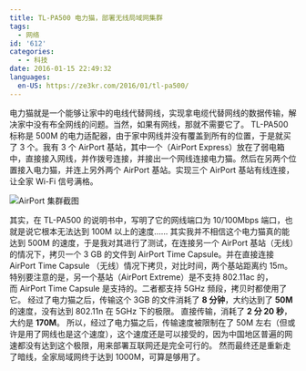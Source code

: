 ```yaml
---
title: TL-PA500 电力猫，部署无线局域网集群
tags:
  - 网络
id: '612'
categories:
  - - 科技
date: 2016-01-15 22:49:32
languages:
  en-US: https://ze3kr.com/2016/01/tl-pa500/
---
```


电力猫就是一个能够让家中的电线代替网线，实现拿电缆代替网线的数据传输，解决家中没有布全网线的问题。当然，如果有网线，那就不需要它了。 TL-PA500 标称是 500M 的电力适配器，由于家中网线并没有覆盖到所有的位置，于是就买了 3 个。我有 3 个 AirPort 基站，其中一个（AirPort Express）放在了弱电箱中，直接接入网线，并作拨号连接，并接出一个网线连接电力猫。然后在另两个位置接入电力猫，并连上另外两个 AirPort 基站。实现三个 AirPort 基站有线连接，让全家 Wi-Fi 信号满格。

![AirPort 集群截图](https://cdn.ze3kr.com/6T-behmofKYLsxlrK0l_MQ/4717e9ec-fbd5-465c-29d1-5efa296fbb00/large)

其实，在 TL<!-- more -->-PA500 的说明书中，写明了它的网线端口为 10/100Mbps 端口，也就是说它根本无法达到 100M 以上的速度…… 其实我并不相信这个电力猫真的能达到 500M 的速度，于是我对其进行了测试，在连接另一个 AirPort 基站（无线）的情况下，拷贝一个 3 GB 的文件到 AirPort Time Capsule。并在直接连接 AirPort Time Capsule （无线）情况下拷贝，对比时间，两个基站距离约 15m。 特别要注意的是，另一个基站（AirPort Extreme）是不支持 802.11ac 的，而 AirPort Time Capsule 是支持的。二者都支持 5GHz 频段，拷贝时都使用了它。 经过了电力猫之后，传输这个 3GB 的文件消耗了 **8 分钟**，大约达到了 **50M** 的速度，没有达到 802.11n 在 5GHz 下的极限。 直接传输，消耗了 **2 分 20 秒**，大约是 **170M**。 所以，经过了电力猫之后，传输速度被限制在了 50M 左右（但或许是用了网线也是这个速度），这个速度还是可以接受的，因为中国地区普遍的网速都没有达到这个极限，用来部署互联网还是完全可行的。 然而最终还是重新走了暗线，全家局域网终于达到 1000M，可算是够用了。
